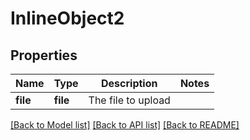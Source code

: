 # InlineObject2

## Properties
Name | Type | Description | Notes
------------ | ------------- | ------------- | -------------
**file** | **file** | The file to upload | 

[[Back to Model list]](../README.md#documentation-for-models) [[Back to API list]](../README.md#documentation-for-api-endpoints) [[Back to README]](../README.md)


